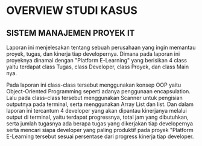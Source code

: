 
# OVERVIEW STUDI KASUS
## SISTEM MANAJEMEN PROYEK IT
Laporan ini menjelesakan tentang sebuah perusahaan yang ingin memantau proyek, tugas, dan kinerja tiap developernya. Dimana pada laporan ini proyeknya dinamai dengan "Platform E-Learning" yang berisikan 4 class yaitu terdapat class Tugas, class Developer, class Proyek, dan class Main nya. 

Pada laporan ini class-class tersebut menggunakan konsep OOP yaitu Object-Oriented Programming seperti adanya penggunaan encapsulation. Lalu pada class-class tersebut menggunakan Scanner untuk pengisian outputnya pada terminal, serta menggunakan Array List dan list. Dan dalam laporan ini tercantum 4 developer yang akan dipantau kinerjanya melalui output di terminal, yaitu terdapat progressnya, total jam yang dibutuhkan, serta jumlah tugasnya ada berapa tugas yang dikerjakan tiap developernya serta mencari siapa developer yang paling produktif pada proyek "Platform E-Learning tersebut sesuai persentase dari progress kinerja tiap developer. 


